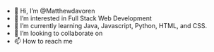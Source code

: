 - 👋 Hi, I’m @Matthewdavoren
- 👀 I’m interested in Full Stack Web Development
- 🌱 I’m currently learning Java, Javascript, Python, HTML, and CSS.
- 💞️ I’m looking to collaborate on 
- 📫 How to reach me 

<!---
Matthewdavoren/Matthewdavoren is a ✨ special ✨ repository because its `README.md` (this file) appears on your GitHub profile.
You can click the Preview link to take a look at your changes.
--->
